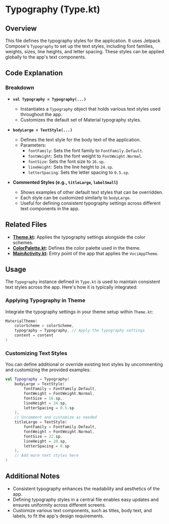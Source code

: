 # Typography (Type.kt)

## Overview

This file defines the typography styles for the application. It uses Jetpack Compose's `Typography` to set up the text styles, including font families, weights, sizes, line heights, and letter spacing. These styles can be applied globally to the app's text components.

## Code Explanation

### Breakdown
- **`val Typography = Typography(...)`**
    - Instantiates a `Typography` object that holds various text styles used throughout the app.
    - Customizes the default set of Material typography styles.

- **`bodyLarge = TextStyle(...)`**
    - Defines the text style for the body text of the application.
    - Parameters:
        - `fontFamily`: Sets the font family to `FontFamily.Default`.
        - `fontWeight`: Sets the font weight to `FontWeight.Normal`.
        - `fontSize`: Sets the font size to `16.sp`.
        - `lineHeight`: Sets the line height to `24.sp`.
        - `letterSpacing`: Sets the letter spacing to `0.5.sp`.

- **Commented Styles (e.g., `titleLarge`, `labelSmall`)**
    - Shows examples of other default text styles that can be overridden.
    - Each style can be customized similarly to `bodyLarge`.
    - Useful for defining consistent typography settings across different text components in the app.

## Related Files

- **[Theme.kt](Theme.md):** Applies the typography settings alongside the color schemes.
- **[ColorPalette.kt](Colors.md):** Defines the color palette used in the theme.
- **[MainActivity.kt](MainActivity.md):** Entry point of the app that applies the `VociAppTheme`.

## Usage

The `Typography` instance defined in `Type.kt` is used to maintain consistent text styles across the app. Here's how it is typically integrated:

### Applying Typography in Theme
Integrate the typography settings in your theme setup within `Theme.kt`:

```kotlin
MaterialTheme(
    colorScheme = colorScheme,
    typography = Typography, // Apply the typography settings
    content = content
)
```

### Customizing Text Styles
You can define additional or override existing text styles by uncommenting and customizing the provided examples:

```kotlin
val Typography = Typography(
    bodyLarge = TextStyle(
        fontFamily = FontFamily.Default,
        fontWeight = FontWeight.Normal,
        fontSize = 16.sp,
        lineHeight = 24.sp,
        letterSpacing = 0.5.sp
    ),
    // Uncomment and customize as needed
    titleLarge = TextStyle(
        fontFamily = FontFamily.Default,
        fontWeight = FontWeight.Normal,
        fontSize = 22.sp,
        lineHeight = 28.sp,
        letterSpacing = 0.sp
    ),
    // Add more text styles here
)
```

## Additional Notes

- Consistent typography enhances the readability and aesthetics of the app.
- Defining typography styles in a central file enables easy updates and ensures uniformity across different screens.
- Customize various text components, such as titles, body text, and labels, to fit the app's design requirements.